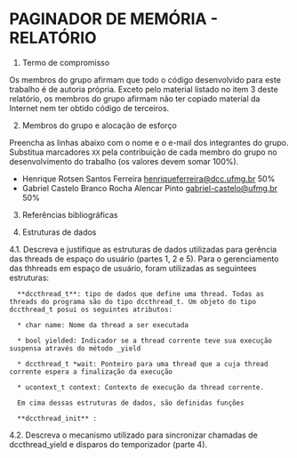 # PAGINADOR DE MEMÓRIA - RELATÓRIO

1. Termo de compromisso

  Os membros do grupo afirmam que todo o código desenvolvido para este
  trabalho é de autoria própria.  Exceto pelo material listado no item
  3 deste relatório, os membros do grupo afirmam não ter copiado
  material da Internet nem ter obtido código de terceiros.

2. Membros do grupo e alocação de esforço
  
  Preencha as linhas abaixo com o nome e o e-mail dos integrantes do
  grupo.  Substitua marcadores `XX` pela contribuição de cada membro
  do grupo no desenvolvimento do trabalho (os valores devem somar
  100%).

* Henrique Rotsen Santos Ferreira <henriqueferreira@dcc.ufmg.br> 50%
* Gabriel Castelo Branco Rocha Alencar Pinto <gabriel-castelo@ufmg.br> 50%

3. Referências bibliográficas

4. Estruturas de dados

  4.1.  Descreva e justifique as estruturas de dados utilizadas para
  gerência das threads de espaço do usuário (partes 1, 2 e 5).
    Para o gerenciamento das thhreads em espaço de usuário, foram utilizadas as seguintees estruturas:

      **dccthread_t**: tipo de dados que define uma thread. Todas as threads do programa são do tipo dccthread_t. Um objeto do tipo dccthread_t posui os seguintes atributos:

      * char name: Nome da thread a ser executada

      * bool yielded: Indicador se a thread corrente teve sua execução suspensa através do método _yield

      * dccthread_t *wait: Ponteiro para uma thread que a cuja thread corrente espera a finalização da execução

      * ucontext_t context: Contexto de execução da thread corrente.

      Em cima dessas estruturas de dados, são definidas funções

      **dccthread_init** : 

  4.2.  Descreva o mecanismo utilizado para sincronizar chamadas de
      dccthread_yield e disparos do temporizador (parte 4).

